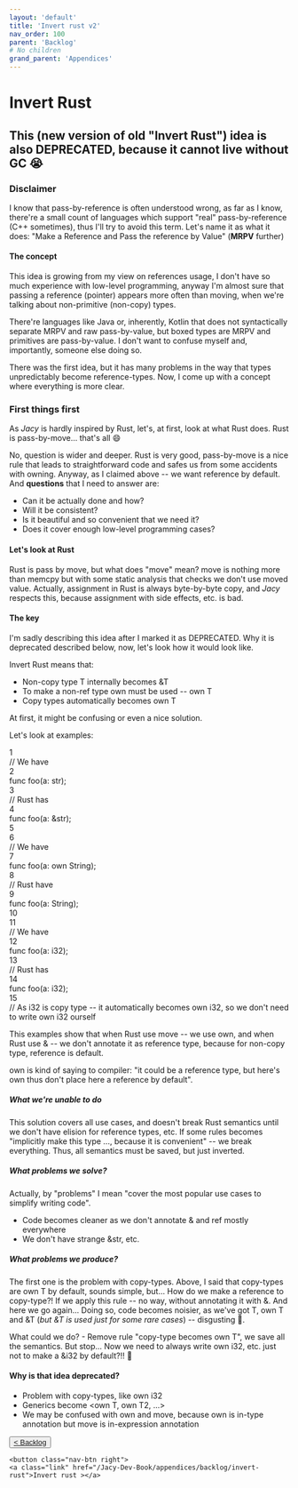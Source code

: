 ```yaml
---
layout: 'default'
title: 'Invert rust v2'
nav_order: 100
parent: 'Backlog'
# No children
grand_parent: 'Appendices'
---
```


# Invert Rust

## This (new version of old "Invert Rust") idea is also DEPRECATED, because it cannot live without GC 😭

### Disclaimer

I know that pass-by-reference is often understood wrong, as far as I know, there're a small count of languages which
support "real" pass-by-reference (C++ sometimes), thus I'll try to avoid this term. Let's name it as what it does: "Make
a Reference and Pass the reference by Value" (__MRPV__ further)

#### The concept

This idea is growing from my view on references usage, I don't have so much experience with low-level programming,
anyway I'm almost sure that passing a reference (pointer) appears more often than moving, when we're talking about
non-primitive (non-copy) types.

There're languages like Java or, inherently, Kotlin that does not syntactically separate MRPV and raw pass-by-value, but
boxed types are MRPV and primitives are pass-by-value. I don't want to confuse myself and, importantly, someone else
doing so.

There was the first idea, but it has many problems in the way that types unpredictably become reference-types.
Now, I come up with a concept where everything is more clear.

### First things first

As *Jacy* is hardly inspired by Rust, let's, at first, look at what Rust does. Rust is pass-by-move... that's all 😄

No, question is wider and deeper. Rust is very good, pass-by-move is a nice rule that leads to straightforward code and
safes us from some accidents with owning. Anyway, as I claimed above -- we want reference by default. And __questions__
that I need to answer are:

- Can it be actually done and how?
- Will it be consistent?
- Is it beautiful and so convenient that we need it?
- Does it cover enough low-level programming cases?

#### Let's look at Rust

Rust is pass by move, but what does "move" mean? <span class="inline-code highlight-jc hljs"><span class="hljs-keyword">move</span></span> is nothing more than <span class="inline-code highlight-jc hljs">memcpy</span> but with some static analysis that checks we don't use moved value.
Actually, assignment in Rust is always byte-by-byte copy, and *Jacy* respects this, because assignment with side effects, etc. is bad.

#### The key

I'm sadly describing this idea after I marked it as DEPRECATED. Why it is deprecated described below, now, let's look how it would look like.

Invert Rust means that:

- Non-copy type <span class="inline-code highlight-jc hljs">T</span> internally becomes <span class="inline-code highlight-jc hljs">&amp;T</span>
- To make a non-ref type <span class="inline-code highlight-jc hljs">own</span> must be used -- <span class="inline-code highlight-jc hljs">own T</span>
- Copy types automatically becomes <span class="inline-code highlight-jc hljs">own T</span>

At first, it might be confusing or even a nice solution.

Let's look at examples:

<div class="code-fence">
            <div class="copy"><i class="far fa-copy"></i></div>
            <div class="code line-numbers highlight-jc hljs">
                <div class="line-num" data-line-num="1">1</div><div class="line"><span class="hljs-comment">// We have</span></div><div class="line-num" data-line-num="2">2</div><div class="line"><span class="hljs-keyword">func</span> <span class="hljs-title function_">foo</span>(a: <span class="hljs-type">str</span>);</div><div class="line-num" data-line-num="3">3</div><div class="line"><span class="hljs-comment">// Rust has</span></div><div class="line-num" data-line-num="4">4</div><div class="line"><span class="hljs-keyword">func</span> <span class="hljs-title function_">foo</span>(a: &amp;<span class="hljs-type">str</span>);</div><div class="line-num" data-line-num="5">5</div><div class="line"></div><div class="line-num" data-line-num="6">6</div><div class="line"><span class="hljs-comment">// We have</span></div><div class="line-num" data-line-num="7">7</div><div class="line"><span class="hljs-keyword">func</span> <span class="hljs-title function_">foo</span>(a: own <span class="hljs-type">String</span>);</div><div class="line-num" data-line-num="8">8</div><div class="line"><span class="hljs-comment">// Rust have</span></div><div class="line-num" data-line-num="9">9</div><div class="line"><span class="hljs-keyword">func</span> <span class="hljs-title function_">foo</span>(a: <span class="hljs-type">String</span>);</div><div class="line-num" data-line-num="10">10</div><div class="line"></div><div class="line-num" data-line-num="11">11</div><div class="line"><span class="hljs-comment">// We have</span></div><div class="line-num" data-line-num="12">12</div><div class="line"><span class="hljs-keyword">func</span> <span class="hljs-title function_">foo</span>(a: <span class="hljs-type">i32</span>);</div><div class="line-num" data-line-num="13">13</div><div class="line"><span class="hljs-comment">// Rust has</span></div><div class="line-num" data-line-num="14">14</div><div class="line"><span class="hljs-keyword">func</span> <span class="hljs-title function_">foo</span>(a: <span class="hljs-type">i32</span>);</div><div class="line-num" data-line-num="15">15</div><div class="line"><span class="hljs-comment">// As <span class="inline-code highlight-jc hljs"><span class="hljs-type">i32</span></span> is copy type -- it automatically becomes <span class="inline-code highlight-jc hljs">own <span class="hljs-type">i32</span></span>, so we don&#x27;t need to write <span class="inline-code highlight-jc hljs">own <span class="hljs-type">i32</span></span> ourself </span></div>
            </div>
        </div>

This examples show that when Rust use move -- we use <span class="inline-code highlight-jc hljs">own</span>, and when Rust use <span class="inline-code highlight-jc hljs">&amp;</span> -- we don't annotate it as reference type, because for non-copy type, reference is default.

<span class="inline-code highlight-jc hljs">own</span> is kind of saying to compiler: "it could be a reference type, but here's <span class="inline-code highlight-jc hljs">own</span> thus don't place here a reference by default".

##### What we're unable to do

This solution covers all use cases, and doesn't break Rust semantics until we don't have elision for reference types, etc.
If some rules becomes "implicitly make this type ..., because it is convenient" -- we break everything.
Thus, all semantics must be saved, but just inverted.

##### What problems we solve?

Actually, by "problems" I mean "cover the most popular use cases to simplify writing code".

- Code becomes cleaner as we don't annotate <span class="inline-code highlight-jc hljs">&amp;</span> and <span class="inline-code highlight-jc hljs"><span class="hljs-keyword">ref</span></span> mostly everywhere
- We don't have strange <span class="inline-code highlight-jc hljs">&amp;<span class="hljs-type">str</span></span>, etc.

##### What problems we produce?

The first one is the problem with copy-types. Above, I said that copy-types are <span class="inline-code highlight-jc hljs">own T</span> by default, sounds simple, but... How do we make a reference to copy-type?!
If we apply this rule -- no way, without annotating it with <span class="inline-code highlight-jc hljs">&amp;</span>.
And here we go again... Doing so, code becomes noisier, as we've got <span class="inline-code highlight-jc hljs">T</span>, <span class="inline-code highlight-jc hljs">own T</span> and <span class="inline-code highlight-jc hljs">&amp;T</span> (*but <span class="inline-code highlight-jc hljs">&amp;T</span> is used just for some rare cases*) -- disgusting 🤢.

What could we do? - Remove rule "copy-type becomes <span class="inline-code highlight-jc hljs">own T</span>", we save all the semantics.
But stop... Now we need to always write <span class="inline-code highlight-jc hljs">own <span class="hljs-type">i32</span></span>, etc. just not to make a <span class="inline-code highlight-jc hljs">&amp;<span class="hljs-type">i32</span></span> by default?!! 🤦

#### Why is that idea deprecated?

- Problem with copy-types, like <span class="inline-code highlight-jc hljs">own <span class="hljs-type">i32</span></span>
- Generics become <span class="inline-code highlight-jc hljs">&lt;own T, own T2, ...&gt;</span>
- We may be confused with <span class="inline-code highlight-jc hljs">own</span> and <span class="inline-code highlight-jc hljs"><span class="hljs-keyword">move</span></span>, because <span class="inline-code highlight-jc hljs">own</span> is in-type annotation but <span class="inline-code highlight-jc hljs"><span class="hljs-keyword">move</span></span> is in-expression annotation
<div class="nav-btn-block">
    <button class="nav-btn left">
    <a class="link" href="/Jacy-Dev-Book/appendices/backlog/index">< Backlog</a>
</button>

    <button class="nav-btn right">
    <a class="link" href="/Jacy-Dev-Book/appendices/backlog/invert-rust">Invert rust ></a>
</button>

</div>
